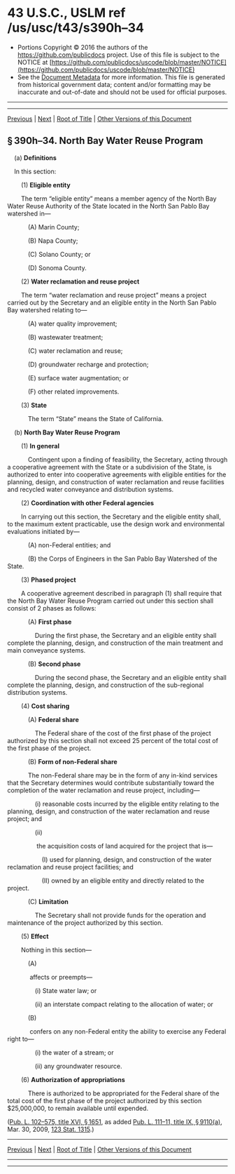 ---
---

# 43 U.S.C., USLM ref /us/usc/t43/s390h–34

* Portions Copyright © 2016 the authors of the https://github.com/publicdocs project.
  Use of this file is subject to the NOTICE at [https://github.com/publicdocs/uscode/blob/master/NOTICE](https://github.com/publicdocs/uscode/blob/master/NOTICE)
* See the [Document Metadata](././../../../../..//README.md) for more information.
  This file is generated from historical government data; content and/or formatting may be inaccurate and out-of-date and should not be used for official purposes.

----------
----------

[Previous](./../../../../..//us/usc/t43/ch12/schI/m__us_usc_t43_s390h–33.md) | [Next](./../../../../..//us/usc/t43/ch12/schI/m__us_usc_t43_s390h–35.md) | [Root of Title](./../../../../../) | [Other Versions of this Document](https://publicdocs.github.io/go/links?ns=uslm&ref=%2Fus%2Fusc%2Ft43%2Fs390h%E2%80%9334)

## § 390h–34. North Bay Water Reuse Program

    (a) __Definitions__ 

    In this section:

        (1) __Eligible entity__ 

        The term “eligible entity” means a member agency of the North Bay Water Reuse Authority of the State located in the North San Pablo Bay watershed in—

            (A) Marin County;

            (B) Napa County;

            (C) Solano County; or

            (D) Sonoma County.

        (2) __Water reclamation and reuse project__ 

        The term “water reclamation and reuse project” means a project carried out by the Secretary and an eligible entity in the North San Pablo Bay watershed relating to—

            (A) water quality improvement;

            (B) wastewater treatment;

            (C) water reclamation and reuse;

            (D) groundwater recharge and protection;

            (E) surface water augmentation; or

            (F) other related improvements.

        (3) __State__ 

            The term “State” means the State of California.

    (b) __North Bay Water Reuse Program__ 

        (1) __In general__ 

            Contingent upon a finding of feasibility, the Secretary, acting through a cooperative agreement with the State or a subdivision of the State, is authorized to enter into cooperative agreements with eligible entities for the planning, design, and construction of water reclamation and reuse facilities and recycled water conveyance and distribution systems.

        (2) __Coordination with other Federal agencies__ 

        In carrying out this section, the Secretary and the eligible entity shall, to the maximum extent practicable, use the design work and environmental evaluations initiated by—

            (A) non-Federal entities; and

            (B) the Corps of Engineers in the San Pablo Bay Watershed of the State.

        (3) __Phased project__ 

        A cooperative agreement described in paragraph (1) shall require that the North Bay Water Reuse Program carried out under this section shall consist of 2 phases as follows:

            (A) __First phase__ 

                During the first phase, the Secretary and an eligible entity shall complete the planning, design, and construction of the main treatment and main conveyance systems.

            (B) __Second phase__ 

                During the second phase, the Secretary and an eligible entity shall complete the planning, design, and construction of the sub-regional distribution systems.

        (4) __Cost sharing__ 

            (A) __Federal share__ 

                The Federal share of the cost of the first phase of the project authorized by this section shall not exceed 25 percent of the total cost of the first phase of the project.

            (B) __Form of non-Federal share__ 

            The non-Federal share may be in the form of any in-kind services that the Secretary determines would contribute substantially toward the completion of the water reclamation and reuse project, including—

                (i) reasonable costs incurred by the eligible entity relating to the planning, design, and construction of the water reclamation and reuse project; and

                (ii)

                 the acquisition costs of land acquired for the project that is—

                    (I) used for planning, design, and construction of the water reclamation and reuse project facilities; and

                    (II) owned by an eligible entity and directly related to the project.

            (C) __Limitation__ 

                The Secretary shall not provide funds for the operation and maintenance of the project authorized by this section.

        (5) __Effect__ 

        Nothing in this section—

            (A)

             affects or preempts—

                (i) State water law; or

                (ii) an interstate compact relating to the allocation of water; or

            (B)

             confers on any non-Federal entity the ability to exercise any Federal right to—

                (i) the water of a stream; or

                (ii) any groundwater resource.

        (6) __Authorization of appropriations__ 

            There is authorized to be appropriated for the Federal share of the total cost of the first phase of the project authorized by this section $25,000,000, to remain available until expended.

([Pub. L. 102–575, title XVI, § 1651][/us/pl/102/575/s1651], as added [Pub. L. 111–11, title IX, § 9110(a)][/us/pl/111/11/s9110/a], Mar. 30, 2009, [123 Stat. 1315][/us/stat/123/1315].)

----------

[Previous](./../../../../..//us/usc/t43/ch12/schI/m__us_usc_t43_s390h–33.md) | [Next](./../../../../..//us/usc/t43/ch12/schI/m__us_usc_t43_s390h–35.md) | [Root of Title](./../../../../../) | [Other Versions of this Document](https://publicdocs.github.io/go/links?ns=uslm&ref=%2Fus%2Fusc%2Ft43%2Fs390h%E2%80%9334)

----------
----------

[/us/pl/102/575/s1651]: https://publicdocs.github.io/go/links?ns=uslm&ref=%2Fus%2Fpl%2F102%2F575%2Fs1651
[/us/pl/111/11/s9110/a]: https://publicdocs.github.io/go/links?ns=uslm&ref=%2Fus%2Fpl%2F111%2F11%2Fs9110%2Fa
[/us/stat/123/1315]: https://publicdocs.github.io/go/links?ns=uslm&ref=%2Fus%2Fstat%2F123%2F1315


